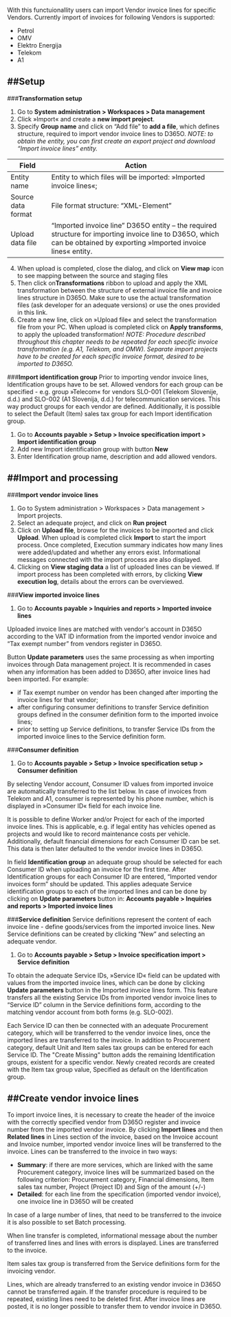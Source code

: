 With this functuionallity users can import Vendor invoice lines for specific Vendors. Currently import of invoices for following Vendors is supported: 
- Petrol
- OMV
- Elektro Energija
- Telekom
- A1

##**Setup**
---

###**Transformation setup**

1.	Go to **System administration > Workspaces > Data management**
2.	Click »Import« and create a **new import project**. 
3.	Specify **Group name** and click on “Add file” to **add a file**, which defines structure, required to import vendor invoice lines to D365O. _NOTE: to obtain the entity, you can first create an export project and download “Import invoice lines” entity._

|Field|Action|
|--|--|
|Entity name| Entity to which files will be imported: »Imported invoice lines«;|
|Source data format| File format structure: “XML-Element”|
|Upload data file|“Imported invoice line” D365O entity – the required structure for importing invoice line to D365O, which can be obtained by exporting »Imported invoice lines« entity.|
4.	When upload is completed, close the dialog, and click on **View map** icon to see mapping between the source and staging files
5.	Then click on**Transformations** ribbon to upload and apply the XML transformation between the structure of external invoice file and invoice lines structure in D365O. Make sure to use the actual transformation files (ask developer for an adequate versions) or use the ones provided in this link.
6.	Create a new line, click on »Upload file« and select the transformation file from your PC. When upload is completed click on **Apply transforms**, to apply the uploaded transformation!
_NOTE: Procedure described throughout this chapter needs to be repeated for each specific invoice transformation (e.g. A1, Telekom, and OMW). Separate import projects have to be created for each specific invoice format, desired to be imported to D365O._

###**Import identification group**
Prior to importing vendor invoice lines, Identification groups have to be set. Allowed vendors for each group can be specified - e.g. group »Telecom« for vendors SLO-001 (Telekom Slovenije, d.d.) and SLO-002 (A1 Slovenija, d.d.) for telecommunication services. This way product groups for each vendor are defined. Additionally, it is possible to select the Default (Item) sales tax group for each Import identification group.
1.	Go to **Accounts payable > Setup > Invoice specification import > Import identification group**
2.	Add new Import identification group with button **New**
3.	Enter Identification group name, description and add allowed vendors.

##**Import and processing**
---

###**Import vendor invoice lines**
1.	Go to System administration > Workspaces > Data management > Import projects.
2.	Select an adequate project, and click on **Run project**
3.	Click on **Upload file**, browse for the invoices to be imported and click **Upload**. When upload is completed click **Import** to start the import process. Once completed, Execution summary indicates how many lines were added/updated and whether any errors exist. Informational messages connected with the import process are also displayed.
4.	Clicking on **View staging data** a list of uploaded lines can be viewed. If import process has been completed with errors, by clicking **View execution log**, details about the errors can be overviewed.

###**View imported invoice lines**
1.	Go to **Accounts payable > Inquiries and reports > Imported invoice lines**

Uploaded invoice lines are matched with vendor's account in D365O according to the VAT ID information from the imported vendor invoice and “Tax exempt number” from vendors register in D365O.

Button **Update parameters** uses the same processing as when importing invoices through Data management project. It is recommended in cases when any information has been added to D365O, after invoice lines had been imported. For example: 
- if Tax exempt number on vendor has been changed after importing the invoice lines for that vendor;
- after configuring consumer definitions to transfer Service definition groups defined in the consumer definition form to the imported invoice lines;
- prior to setting up Service definitions, to transfer Service IDs from the imported invoice lines to the Service definition form.

###**Consumer definition**
1.	Go to **Accounts payable > Setup > Invoice specification setup > Consumer definition**

By selecting Vendor account, Consumer ID values from imported invoice are automatically transferred to the list below. In case of invoices from Telekom and A1, consumer is represented by his phone number, which is displayed in »Consumer ID« field for each invoice line.

It is possible to define Worker and/or Project for each of the imported invoice lines. This is applicable, e.g. if legal entity has vehicles opened as projects and would like to record maintenance costs per vehicle. Additionally, default financial dimensions for each Consumer ID can be set. This data is then later defaulted to the vendor invoice lines in D365O.

In field **Identification group** an adequate group should be selected for each Consumer ID when uploading an invoice for the first time.
After Identification groups for each Consumer ID are entered, “Imported vendor invoices form” should be updated. This applies adequate Service identification groups to each of the imported lines and can be done by clicking on **Update parameters** button in: **Accounts payable > Inquiries and reports > Imported invoice lines**

###**Service definition**
Service definitions represent the content of each invoice line - define goods/services from the imported invoice lines. New Service definitions can be created by clicking “New” and selecting an adequate vendor.
1.	Go to **Accounts payable > Setup > Invoice specification import > Service definition**

To obtain the adequate Service IDs, »Service ID« field can be updated with values from the imported invoice lines, which can be done by clicking **Update parameters** button in the Imported invoice lines form. This feature transfers all the existing Service IDs from imported vendor invoice lines to “Service ID” column in the Service definitions form, according to the matching vendor account from both forms (e.g. SLO-002).

Each Service ID can then be connected with an adequate Procurement category, which will be transferred to the vendor invoice lines, once the imported lines are transferred to the invoice. In addition to Procurement category, default Unit and Item sales tax groups can be entered for each Service ID.
The "Create Missing" button adds the remaining Identification groups, existent for a specific vendor. Newly created records are created with the Item tax group value, Specified as default on the Identification group.

##**Create vendor invoice lines**
---

To import invoice lines, it is necessary to create the header of the invoice with the correctly specified vendor from D365O register and invoice number from the imported vendor invoice.
By clicking **Import lines** and then **Related lines** in Lines section of the invoice, based on the Invoice account and Invoice number, imported vendor invoice lines will be transferred to the invoice.
Lines can be transferred to the invoice in two ways:
-	**Summary**: if there are more services, which are linked with the same Procurement category, invoice lines will be summarized based on the following criterion: Procurement category, Financial dimensions, Item sales tax number, Project (Project ID) and Sign of the amount (+/-)
-	**Detailed**: for each line from the specification (imported vendor invoice), one invoice line in D365O will be created

In case of a large number of lines, that need to be transferred to the invoice it is also possible to set Batch processing.

When line transfer is completed, informational message about the number of transferred lines and lines with errors is displayed. Lines are transferred to the invoice.

Item sales tax group is transferred from the Service definitions form for the invoicing vendor.

Lines, which are already transferred to an existing vendor invoice in D365O cannot be transferred again. If the transfer procedure is required to be repeated, existing lines need to be deleted first. 
After invoice lines are posted, it is no longer possible to transfer them to vendor invoice in D365O.



